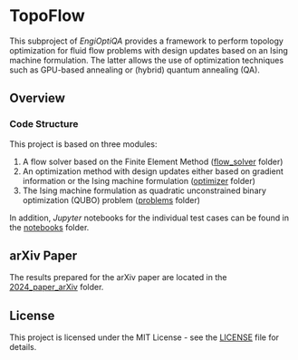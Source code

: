# TopoFlow
This subproject of _EngiOptiQA_ provides a framework to perform topology optimization for fluid flow problems with design updates based on an Ising machine formulation. The latter allows the use of optimization techniques such as GPU-based annealing or (hybrid) quantum annealing (QA).

## Overview
### Code Structure
This project is based on three modules:
   1. A flow solver based on the Finite Element Method ([flow_solver](flow_solver) folder)
   2. An optimization method with design updates either based on gradient information or the Ising machine formulation ([optimizer](optimizer) folder)
   3. The Ising machine formulation as quadratic unconstrained binary optimization (QUBO) problem ([problems](problems) folder)

In addition, _Jupyter_ notebooks for the individual test cases can be found in the [notebooks](notebooks) folder. 

## arXiv Paper
The results prepared for the arXiv paper are located in the [2024_paper_arXiv](scripts/2024_paper_arXiv) folder.

## License

This project is licensed under the MIT License - see the [LICENSE](LICENSE) file for details.
